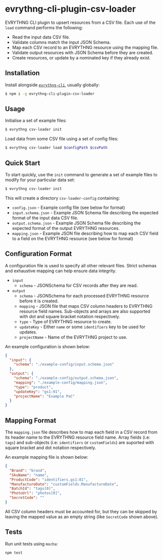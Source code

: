 # evrythng-cli-plugin-csv-loader

EVRYTHNG CLI plugin to upsert resources from a CSV file. Each use of the `load`
command performs the following:

* Read the input data CSV file.
* Validate columns match the input JSON Schema.
* Map each CSV record to an EVRYTHNG resource using the mapping file.
* Validate output resources with JSON Schema before they are created.
* Create resources, or update by a nominated key if they already exist.


## Installation

Install alongside [`evrythng-cli`](https://github.com/evrythng/evrythng-cli),
usually globally:

```bash
$ npm i -g evrythng-cli-plugin-csv-loader
```


## Usage

Initialise a set of example files:

```bash
$ evrythng csv-loader init
```

Load data from some CSV file using a set of config files:

```bash
$ evrythng csv-loader load $configPath $csvPath
```


## Quick Start

To start quickly, use the `init` command to generate a set of example files to
modify for your particular data set:

```bash
$ evrythng csv-loader init
```

This will create a directory `csv-loader-config` containing:

* `config.json` - Example config file (see below for format)
* `input.schema.json` - Example JSON Schema file describing the expected format
  of the input data CSV file.
* `output.schema.json` - Example JSON Schema file describing the expected format
  of the output EVRYTHNG resources.
* `mapping.json` - Example JSON file describing how to map each CSV field to a
  field on the EVRYTHNG resource (see below for format)


## Configuration Format

A configuration file is used to specify all other relevant files. Strict schemas
and exhaustive mapping can help ensure data integrity.

* `input`
  * `schema` - JSONSchema for CSV records after they are read.
* `output`
  * `schema` - JSONSchema for each processed EVRYTHNG resource before it is
    created.
  * `mapping` - JSON file that maps CSV column headers to EVRYTHNG resource
    field names. Sub-objects and arrays are also supported with dot and square
    bracket notation respectively.
  * `type` - Type of EVRYTHNG resource to create.
  * `updateKey` - Either `name` or some `identifiers` key to be used for
    updates.
  * `projectName` - Name of the EVRYTHNG project to use.


An example configuration is shown below:

```json
{
  "input": {
    "schema": "./example-config/input.schema.json"
  },
  "output": {
    "schema": "./example-config/output.schema.json",
    "mapping": "./example-config/mapping.json",
    "type": "product",
    "updateKey": "gs1:01",
    "projectName": "Example PoC"
  }
}
```


## Mapping Format

The `mapping.json` file describes how to map each field in a CSV record from its
header name to the EVRYTHNG resource field name. Array fields (i.e: `tags`) and
sub-objects (i.e: `identifiers` or `customFields`) are suported with square
bracket and dot notation respectively.

An example mapping file is shown below:

```json
{
  "Brand": "brand",
  "SkuName": "name",
  "ProductCode": "identifiers.gs1:01",
  "ManufactureDate": "customFields.ManufactureDate",
  "BatchId": "tags[0]",
  "PhotoUrl": "photos[0]",
  "SecretCode": ""
}
```

All CSV column headers must be accounted for, but they can be skipped by leaving
the mapped value as an empty string (like `SecretCode` shown above).


## Tests

Run unit tests using `mocha`:

`npm test`
